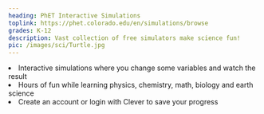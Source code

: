 ```yaml
---
heading: PhET Interactive Simulations
toplink: https://phet.colorado.edu/en/simulations/browse
grades: K-12
description: Vast collection of free simulators make science fun!
pic: /images/sci/Turtle.jpg
---
```


<li>Interactive simulations where you change some variables and watch the result</li>
<li>Hours of fun while learning physics, chemistry, math, biology and earth science</li>
<li>Create an account or login with Clever to save your progress</li>